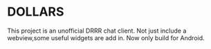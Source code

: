 # DOLLARS
This project is an unofficial DRRR chat client.
Not just include a webview,some useful widgets are add in. 
Now only build for Android.


